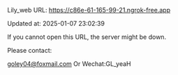 Lily_web URL: https://c86e-61-165-99-21.ngrok-free.app

Updated at: 2025-01-07 23:02:39

If you cannot open this URL, the server might be down.

Please contact: 

goley04@foxmail.com Or Wechat:GL_yeaH